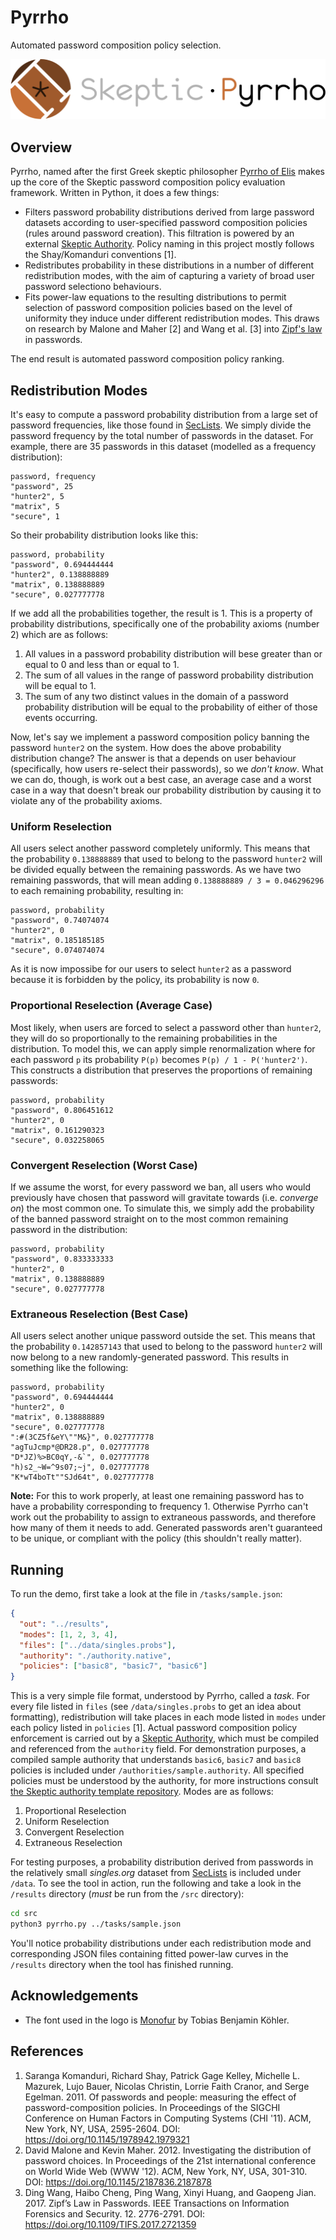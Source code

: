 # Pyrrho
Automated password composition policy selection.

![logo](assets/logo-text-h.svg)

## Overview
Pyrrho, named after the first Greek skeptic philosopher [Pyrrho of Elis](https://en.wikipedia.org/wiki/Pyrrho) makes up the core of the Skeptic password composition policy evaluation framework. Written in Python, it does a few things:

* Filters password probability distributions derived from large password datasets according to user-specified password composition policies (rules around password creation). This filtration is powered by an external [Skeptic Authority](https://github.com/sr-lab/skeptic-authority-template). Policy naming in this project mostly follows the Shay/Komanduri conventions \[1\].
* Redistributes probability in these distributions in a number of different redistribution modes, with the aim of capturing a variety of broad user password selectiono behaviours.
* Fits power-law equations to the resulting distributions to permit selection of password composition policies based on the level of uniformity they induce under different redistribution modes. This draws on research by Malone and Maher \[2\] and Wang et al. \[3\] into [Zipf's law](https://en.wikipedia.org/wiki/Zipf%27s_law) in passwords.

The end result is automated password composition policy ranking.

## Redistribution Modes
It's easy to compute a password probability distribution from a large set of password frequencies, like those found in [SecLists](https://github.com/danielmiessler/seclists). We simply divide the password frequency by the total number of passwords in the dataset. For example, there are 35 passwords in this dataset (modelled as a frequency distribution):

```
password, frequency
"password", 25
"hunter2", 5
"matrix", 5
"secure", 1
```

So their probability distribution looks like this:

```
password, probability
"password", 0.694444444
"hunter2", 0.138888889
"matrix", 0.138888889
"secure", 0.027777778
```

If we add all the probabilities together, the result is 1. This is a property of probability distributions, specifically one of the probability axioms (number 2) which are as follows:

1. All values in a password probability distribution will bese greater than or equal to 0 and less than or equal to 1.
2. The sum of all values in the range of password probability distribution will be equal to 1.
3. The sum of any two distinct values in the domain of a password probability distribution will be equal to the probability of either of those events occurring.

Now, let's say we implement a password composition policy banning the password `hunter2` on the system. How does the above probability distribution change? The answer is that a depends on user behaviour (specifically, how users re-select their passwords), so we *don't know*. What we can do, though, is work out a best case, an average case and a worst case in a way that doesn't break our probability distribution by causing it to violate any of the probability axioms.

### Uniform Reselection
All users select another password completely uniformly. This means that the probability `0.138888889` that used to belong to the password `hunter2` will be divided equally between the remaining passwords. As we have two remaining passwords, that will mean adding `0.138888889 / 3 = 0.046296296` to each remaining probability, resulting in:

```
password, probability
"password", 0.74074074
"hunter2", 0
"matrix", 0.185185185
"secure", 0.074074074
```

As it is now impossibe for our users to select `hunter2` as a password because it is forbidden by the policy, its probability is now `0`.

### Proportional Reselection (Average Case)
Most likely, when users are forced to select a password other than `hunter2`, they will do so proportionally to the remaining probabilities in the distribution. To model this, we can apply simple renormalization where for each password `p` its probability `P(p)` becomes `P(p) / 1 - P('hunter2')`. This constructs a distribution that preserves the proportions of remaining passwords:

```
password, probability
"password", 0.806451612
"hunter2", 0
"matrix", 0.161290323
"secure", 0.032258065
```

### Convergent Reselection (Worst Case)
If we assume the worst, for every password we ban, all users who would previously have chosen that password will gravitate towards (i.e. *converge on*) the most common one. To simulate this, we simply add the probability of the banned password straight on to the most common remaining password in the distribution:

```
password, probability
"password", 0.833333333
"hunter2", 0
"matrix", 0.138888889
"secure", 0.027777778
```

### Extraneous Reselection (Best Case)
All users select another unique password outside the set. This means that the probability `0.142857143` that used to belong to the password `hunter2` will now belong to a new randomly-generated password. This results in something like the following:

```
password, probability
"password", 0.694444444
"hunter2", 0
"matrix", 0.138888889
"secure", 0.027777778
":#(3CZ5f&eY\""M&}", 0.027777778
"agTuJcmp*@DR28.p", 0.027777778
"D*JZ)%>BC0qY,-&`", 0.027777778
"h)s2_~W=^9s07;~j", 0.027777778
"K*wT4boTt""SJd64t", 0.027777778
```

**Note:** For this to work properly, at least one remaining password has to have a probability corresponding to frequency 1. Otherwise Pyrrho can't work out the probability to assign to extraneous passwords, and therefore how many of them it needs to add. Generated passwords aren't guaranteed to be unique, or compliant with the policy (this shouldn't really matter).

## Running
To run the demo, first take a look at the file in `/tasks/sample.json`:

```json
{
  "out": "../results",
  "modes": [1, 2, 3, 4],
  "files": ["../data/singles.probs"],
  "authority": "./authority.native",
  "policies": ["basic8", "basic7", "basic6"]
}
```

This is a very simple file format, understood by Pyrrho, called a *task*. For every file listed in `files` (see `/data/singles.probs` to get an idea about formatting), redistribution will take places in each mode listed in `modes` under each policy listed in `policies` \[1\]. Actual password composition policy enforcement is carried out by a [Skeptic Authority](https://github.com/sr-lab/skeptic-authority-template), which must be compiled and referenced from the `authority` field. For demonstration purposes, a compiled sample authority that understands `basic6`, `basic7` and `basic8` policies is included under `/authorities/sample.authority`. All specified policies must be understood by the authority, for more instructions consult [the Skeptic authority template repository](https://github.com/sr-lab/skeptic-authority-template). Modes are as follows:

1. Proportional Reselection
2. Uniform Reselection
3. Convergent Reselection
4. Extraneous Reselection

For testing purposes, a probability distribution derived from passwords in the relatively small *singles.org* dataset from [SecLists](https://github.com/danielmiessler/seclists) is included under `/data`. To see the tool in action, run the following and take a look in the `/results` directory (*must* be run from the `/src` directory):

```bash
cd src
python3 pyrrho.py ../tasks/sample.json
```

You'll notice probability distributions under each redistribution mode and corresponding JSON files containing fitted power-law curves in the `/results` directory when the tool has finished running.

## Acknowledgements
* The font used in the logo is [Monofur](https://www.dafont.com/monofur.font) by Tobias Benjamin Köhler.

## References
1. Saranga Komanduri, Richard Shay, Patrick Gage Kelley, Michelle L. Mazurek, Lujo Bauer, Nicolas Christin, Lorrie Faith Cranor, and Serge Egelman. 2011. Of passwords and people: measuring the effect of password-composition policies. In Proceedings of the SIGCHI Conference on Human Factors in Computing Systems (CHI '11). ACM, New York, NY, USA, 2595-2604. DOI: https://doi.org/10.1145/1978942.1979321
2. David Malone and Kevin Maher. 2012. Investigating the distribution of password choices. In Proceedings of the 21st international conference on World Wide Web (WWW '12). ACM, New York, NY, USA, 301-310. DOI: https://doi.org/10.1145/2187836.2187878
3. Ding Wang, Haibo Cheng, Ping Wang, Xinyi Huang, and Gaopeng Jian. 2017. Zipf’s Law in Passwords. IEEE Transactions on Information Forensics and Security. 12. 2776-2791. DOI: https://doi.org/10.1109/TIFS.2017.2721359
